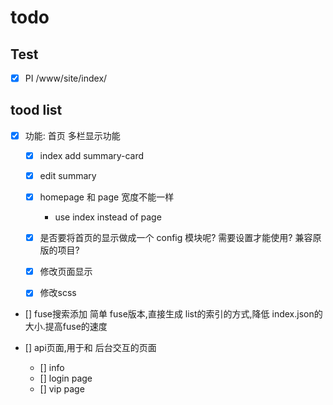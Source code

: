 # todo 


## Test 
- [x] PI  /www/site/index/

## tood list 
- [x] 功能: 首页 多栏显示功能
    - [x] index add summary-card
    - [x] edit summary
    - [x] homepage 和 page 宽度不能一样
        - use index instead of page 
    - [x] 是否要将首页的显示做成一个 config 模块呢? 需要设置才能使用? 兼容原版的项目?
    - [x] 修改页面显示
    - [x] 修改scss




- [] fuse搜索添加 简单 fuse版本,直接生成 list的索引的方式,降低 index.json的大小.提高fuse的速度


- [] api页面,用于和 后台交互的页面
    - [] info
    - [] login page
    - [] vip page